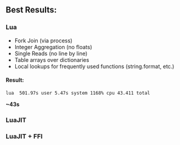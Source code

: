 ## Best Results:

### Lua

- Fork Join (via process)
- Integer Aggregation (no floats)
- Single Reads (no line by line)
- Table arrays over dictionaries
- Local lookups for frequently used functions (string.format, etc.)

#### Result:

```
lua  501.97s user 5.47s system 1168% cpu 43.411 total
```

**~43s**

### LuaJIT

### LuaJIT + FFI
